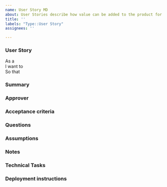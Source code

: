 ```yaml
---
name: User Story MD
about: User Stories describe how value can be added to the product for users
title: ''
labels: "Type::User Story"
assignees: ''

---
```


### User Story

As a  
I want to  
So that

### Summary

### Approver

### Acceptance criteria

### Questions

### Assumptions

### Notes

### Technical Tasks

### Deployment instructions
